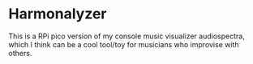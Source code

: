 # Harmonalyzer
This is a RPi pico version of my console music visualizer audiospectra, which I think can be a cool tool/toy for musicians who improvise with others.
